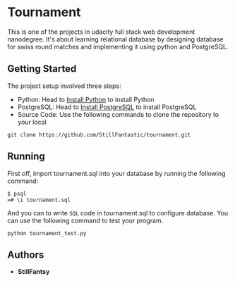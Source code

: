 # Tournament 

This is one of the projects in udacity full stack web development nanodegree.
It's about learning relational database by designing 	database for swiss round matches and implementing it using python and PostgreSQL.

## Getting Started

The project setup involved three steps:

* Python: Head to [Install Python](https://docs.python.org/2/using/) to install Python
* PostgreSQL: Head to [Install PostgreSQL](https://www.digitalocean.com/community/tutorials/how-to-install-and-use-postgresql-on-ubuntu-16-04) to install PostgreSQL
* Source Code: Use the following commands to clone the repository to your local 
```
git clone https://github.com/StillFantastic/tournament.git
```

## Running

First off, import tournament.sql into your database by running the following command:
```
$ psql
=# \i tournament.sql
```
And you can to write <code>SQL</code> code in tournament.sql to configure database.
You can use the following command to test your program.

```
python tournament_test.py
```

## Authors

* **StillFantsy** 



